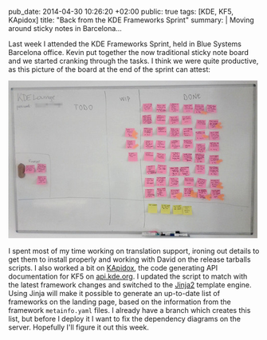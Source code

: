 pub_date: 2014-04-30 10:26:20 +02:00
public: true
tags: [KDE, KF5, KApidox]
title: "Back from the KDE Frameworks Sprint"
summary: |
    Moving around sticky notes in Barcelona...

Last week I attended the KDE Frameworks Sprint, held in Blue Systems Barcelona office. Kevin put together the now traditional sticky note board and we started cranking through the tasks. I think we were quite productive, as this picture of the board at the end of the sprint can attest:

[![Sticky Note Board](thumb-sticky-note-board.jpg)](sticky-note-board.jpg)

I spent most of my time working on translation support, ironing out details to get them to install properly and working with David on the release tarballs scripts. I also worked a bit on [KApidox][], the code generating API documentation for KF5 on [api.kde.org](http://api.kde.org). I updated the script to match with the latest framework changes and switched to the [Jinja2](http://jinja.pocoo.org) template engine. Using Jinja will make it possible to generate an up-to-date list of frameworks on the landing page, based on the information from the framework `metainfo.yaml` files. I already have a branch which creates this list, but before I deploy it I want to fix the dependency diagrams on the server. Hopefully I'll figure it out this week.

[KApidox]: http://quickgit.kde.org/?p=kapidox.git